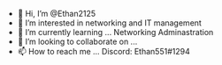 - 👋 Hi, I’m @Ethan2125
- 👀 I’m interested in networking and IT management 
- 🌱 I’m currently learning ... Networking Adminastration
- 💞️ I’m looking to collaborate on ...
- 📫 How to reach me ... Discord: Ethan551#1294
